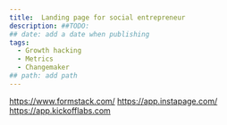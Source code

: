 ```yaml
---
title:  Landing page for social entrepreneur
description: ##TODO:
## date: add a date when publishing
tags:
  - Growth hacking
  - Metrics
  - Changemaker
## path: add path
---
```


https://www.formstack.com/
https://app.instapage.com/
https://app.kickofflabs.com
